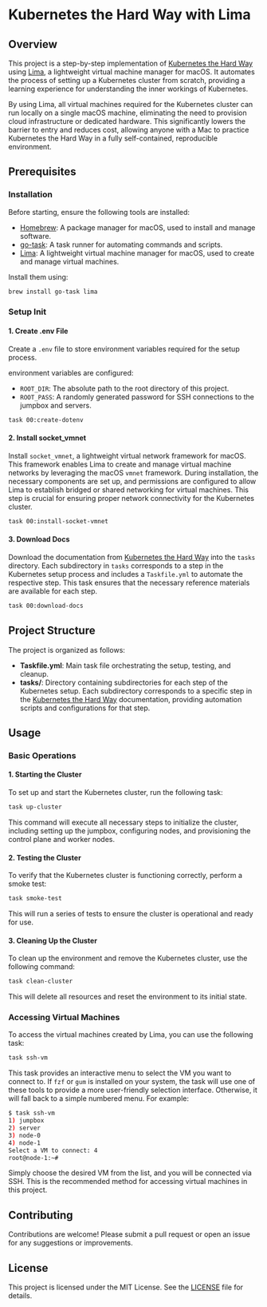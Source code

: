 # Kubernetes the Hard Way with Lima

## Overview

This project is a step-by-step implementation of [Kubernetes the Hard Way](https://github.com/kelseyhightower/kubernetes-the-hard-way) using [Lima](https://github.com/lima-vm/lima), a lightweight virtual machine manager for macOS. It automates the process of setting up a Kubernetes cluster from scratch, providing a learning experience for understanding the inner workings of Kubernetes.

By using Lima, all virtual machines required for the Kubernetes cluster can run locally on a single macOS machine, eliminating the need to provision cloud infrastructure or dedicated hardware. This significantly lowers the barrier to entry and reduces cost, allowing anyone with a Mac to practice Kubernetes the Hard Way in a fully self-contained, reproducible environment.

## Prerequisites

### Installation

Before starting, ensure the following tools are installed:

- [Homebrew](https://brew.sh/): A package manager for macOS, used to install and manage software.
- [go-task](https://taskfile.dev/): A task runner for automating commands and scripts.
- [Lima](https://github.com/lima-vm/lima): A lightweight virtual machine manager for macOS, used to create and manage virtual machines.

Install them using:

```bash
brew install go-task lima
```

### Setup Init

#### 1. Create .env File

Create a `.env` file to store environment variables required for the setup process. 

environment variables are configured:

- `ROOT_DIR`: The absolute path to the root directory of this project.
- `ROOT_PASS`: A randomly generated password for SSH connections to the jumpbox and servers.

```bash
task 00:create-dotenv
```

#### 2. Install socket_vmnet

Install `socket_vmnet`, a lightweight virtual network framework for macOS. This framework enables Lima to create and manage virtual machine networks by leveraging the macOS `vmnet` framework. During installation, the necessary components are set up, and permissions are configured to allow Lima to establish bridged or shared networking for virtual machines. This step is crucial for ensuring proper network connectivity for the Kubernetes cluster.

```bash
task 00:install-socket-vmnet
```

#### 3. Download Docs

Download the documentation from [Kubernetes the Hard Way](https://github.com/kelseyhightower/kubernetes-the-hard-way) into the `tasks` directory. Each subdirectory in `tasks` corresponds to a step in the Kubernetes setup process and includes a `Taskfile.yml` to automate the respective step. This task ensures that the necessary reference materials are available for each step.

```bash
task 00:download-docs
```

## Project Structure
The project is organized as follows:

- **Taskfile.yml**: Main task file orchestrating the setup, testing, and cleanup.
- **tasks/**: Directory containing subdirectories for each step of the Kubernetes setup. Each subdirectory corresponds to a specific step in the [Kubernetes the Hard Way](https://github.com/kelseyhightower/kubernetes-the-hard-way) documentation, providing automation scripts and configurations for that step.

## Usage

### Basic Operations

#### 1. Starting the Cluster
To set up and start the Kubernetes cluster, run the following task:

```bash
task up-cluster
```
This command will execute all necessary steps to initialize the cluster, including setting up the jumpbox, configuring nodes, and provisioning the control plane and worker nodes.

#### 2. Testing the Cluster
To verify that the Kubernetes cluster is functioning correctly, perform a smoke test:

```bash
task smoke-test
```
This will run a series of tests to ensure the cluster is operational and ready for use.

#### 3. Cleaning Up the Cluster
To clean up the environment and remove the Kubernetes cluster, use the following command:

```bash
task clean-cluster
```
This will delete all resources and reset the environment to its initial state.

### Accessing Virtual Machines

To access the virtual machines created by Lima, you can use the following task:

```bash
task ssh-vm
```
This task provides an interactive menu to select the VM you want to connect to. If `fzf` or `gum` is installed on your system, the task will use one of these tools to provide a more user-friendly selection interface. Otherwise, it will fall back to a simple numbered menu. For example:

```bash
$ task ssh-vm
1) jumpbox
2) server
3) node-0
4) node-1
Select a VM to connect: 4
root@node-1:~#
```

Simply choose the desired VM from the list, and you will be connected via SSH. This is the recommended method for accessing virtual machines in this project.

## Contributing
Contributions are welcome! Please submit a pull request or open an issue for any suggestions or improvements.

## License
This project is licensed under the MIT License. See the [LICENSE](LICENSE) file for details.